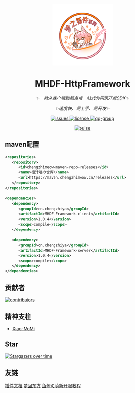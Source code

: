 <p align="center">
   <img src="./Logo.png" width="200px" height="200px" alt="MHDF-LangUtil">
</p>

<div align="center">

# MHDF-HttpFramework

_✨一款从客户端到服务端一站式的网页开发SDK✨_

_✨速度快、易上手、易开发✨_

</div>

<p align="center">
    <a href="https://github.com/ChengZhiMeow/MHDF-HttpFramework/issues">
        <img src="https://img.shields.io/github/issues/ChengZhiMeow/MHDF-HttpFramework?style=flat-square" alt="issues">
    </a>
    <a href="https://github.com/ChengZhiMeow/MHDF-HttpFramework/blob/main/LICENSE">
        <img src="https://img.shields.io/github/license/ChengZhiMeow/MHDF-HttpFramework?style=flat-square" alt="license">
    </a>
    <a href="https://qm.qq.com/cgi-bin/qm/qr?k=yFohqtqdDeXfdPvSLY81_3dzkcjc_-Uf&jump_from=webapi&authKey=ZxYDhb/PqczeWIYXE9IUEeuSAtFyxjYUrTgwUJu74FvOcGcJgTvo/vXAUzkHBO2Q">
        <img src="https://img.shields.io/badge/QQ群-941867965-brightgreen?style=flat-square" alt="qq-group">
    </a>
</p>

<div align="center">
    <a href="https://github.com/ChengZhiMeow/MHDF-HttpFramework/pulse">
        <img src="https://repobeats.axiom.co/api/embed/e58f3e1358766291db33ba451d3e90be99811f4f.svg" alt="pulse">
    </a>
</div>

## maven配置

```xml
<repositories>
   <repository>
      <id>chengzhimeow-maven-repo-releases</id>
      <name>橙汁喵の仓库</name>
      <url>https://maven.chengzhimeow.cn/releases</url>
   </repository>
</repositories>

<dependencies>
   <dependency>
      <groupId>cn.chengzhiya</groupId>
      <artifactId>MHDF-Framework-client</artifactId>
      <version>1.0.4</version>
      <scope>compile</scope>
   </dependency>

   <dependency>
      <groupId>cn.chengzhiya</groupId>
      <artifactId>MHDF-Framework-server</artifactId>
      <version>1.0.4</version>
      <scope>compile</scope>
   </dependency>
</dependencies>
```

## 贡献者

<a href="https://github.com/ChengZhiMeow/MHDF-HttpFramework/graphs/contributors">
  <img src="https://stg.contrib.rocks/image?repo=ChengZhiMeow/MHDF-HttpFramework" alt="contributors"/>
</a>

## 精神支柱

- [Xiao-MoMi](https://github.com/Xiao-MoMi)

## Star

[![Stargazers over time](https://starchart.cc/ChengZhiMeow/MHDF-HttpFramework.svg?variant=adaptive)](https://starchart.cc/ChengZhiMeow/MHDF-HttpFramework)

## 友链

<div>
    <a href="https://plugin.mhdf.cn/">插件文档</a>
    <a href="https://www.mhdf.cn/">梦回东方</a>
    <a href="https://www.yuque.com/xiaoyutang-ayhvn/rnr4ym/">鱼酱の萌新开服教程</a>
</div>
